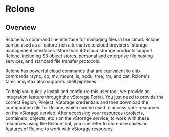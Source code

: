 # Rclone

## Overview <a href="#rclone-tongquan" id="rclone-tongquan"></a>

Rclone is a command line interface for managing files in the cloud. Rclone can be used as a feature-rich alternative to cloud providers' storage management interfaces. More than 40 cloud storage products support Rclone, including S3 object stores, personal and enterprise file hosting services, and standard file transfer protocols.

Rclone has powerful cloud commands that are equivalent to unix commands rsync, cp, mv, mount, ls, ncdu, tree, rm, and cat. Rclone's familiar syntax also supports shell pipelines.

To help you quickly install and configure this user tool, we provide an integration feature through the vStorage Portal. You just need to provide the correct Region, Project, vStorage credentials and then download the configuration file for Rclone, which can be used to access your resources on the vStorage service. After accessing your resources (projects, containers, objects, etc.) on the vStorage service, to work with these resources using the Rclone tool, you can refer to more use cases or features of Rclone to work with vStorage resources.

